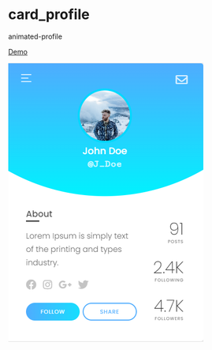 # card_profile
animated-profile  

  
  [Demo](https://igorsukachov.github.io/card_profile/)
  
  ![Screenshot](card.png)
